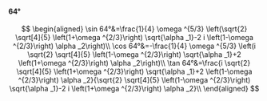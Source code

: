 #### 64°

$$
\begin{aligned}
\sin 64°&=\frac{1}{4} \omega ^{5/3} \left(\sqrt{2} \sqrt[4]{5} \left(1+\omega ^{2/3}\right) \sqrt{\alpha _1}-2 i \left(1-\omega ^{2/3}\right) \alpha _2\right)\\
\cos 64°&=-\frac{1}{4} \omega ^{5/3} \left(i \sqrt{2} \sqrt[4]{5} \left(1-\omega ^{2/3}\right) \sqrt{\alpha _1}+2 \left(1+\omega ^{2/3}\right) \alpha _2\right)\\
\tan 64°&=\frac{i \sqrt{2} \sqrt[4]{5} \left(1+\omega ^{2/3}\right) \sqrt{\alpha _1}+2 \left(1-\omega ^{2/3}\right) \alpha _2}{\sqrt{2} \sqrt[4]{5} \left(1-\omega
^{2/3}\right) \sqrt{\alpha _1}-2 i \left(1+\omega ^{2/3}\right) \alpha _2}\\
\end{aligned}
$$

